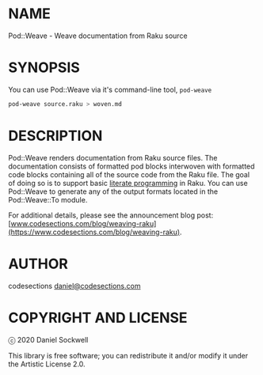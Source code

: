 NAME
====

Pod::Weave - Weave documentation from Raku source

SYNOPSIS
========

You can use Pod::Weave via it's command-line tool, `pod-weave`

```sh
pod-weave source.raku > woven.md
```

DESCRIPTION
===========

Pod::Weave renders documentation from Raku source files. The documentation consists of formatted pod blocks interwoven with formatted code blocks containing all of the source code from the Raku file. The goal of doing so is to support basic [literate programming](https://en.wikipedia.org/wiki/Literate_programming) in Raku. You can use Pod::Weave to generate any of the output formats located in the Pod::Weave::To module.

For additional details, please see the announcement blog post: [www.codesections.com/blog/weaving-raku](https://www.codesections.com/blog/weaving-raku).

AUTHOR
======

codesections <daniel@codesections.com>

COPYRIGHT AND LICENSE
=====================

ⓒ 2020 Daniel Sockwell

This library is free software; you can redistribute it and/or modify it under the Artistic License 2.0.

